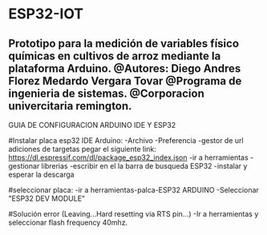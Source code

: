 # ESP32-IOT
Prototipo para la medición de variables físico químicas en cultivos de arroz mediante la plataforma Arduino.
@Autores:
  Diego Andres Florez
  Medardo Vergara Tovar
@Programa de ingenieria de sistemas.
@Corporacion univercitaria remington.
------------------------------------------------------------------------------------------------------------------

GUIA DE CONFIGURACION ARDUINO IDE Y ESP32 

#Instalar placa esp32 IDE Arduino:
  -Archivo
    -Preferencia
      -gestor de url adiciones de targetas  pegar el siguiente link: https://dl.espressif.com/dl/package_esp32_index.json
      -ir a herramientas 
        -gestionar librerias
          -escribir en el la barra de busqueda ESP32
            -instalar y esperar la descarga
  
#seleccionar placa:
  -ir a herramientas-palca-ESP32 ARDUINO
    -Seleccionar "ESP32 DEV MODULE"
  
#Solución error (Leaving...Hard resetting via RTS pin...)
  -Ir a herramientas y seleccionar flash frequency 40mhz.

